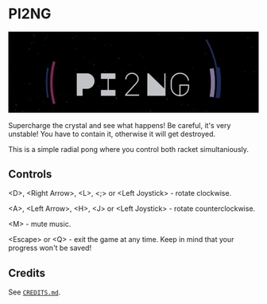 # PI2NG

![banner](media/banner.png)

Supercharge the crystal and see what happens! Be careful, it's very unstable!
You have to contain it, otherwise it will get destroyed.

This is a simple radial pong where you control both racket simultaniously.


## Controls

\<D\>, \<Right Arrow\>, \<L\>, \<;\> or \<Left Joystick\> - rotate clockwise.

\<A\>, \<Left Arrow\>, \<H\>, \<J\> or \<Left Joystick\> - rotate
counterclockwise.

\<M\> - mute music.

\<Escape\> or \<Q\> - exit the game at any time. Keep in mind that your
progress won't be saved!


## Credits

See [`CREDITS.md`](./CREDITS.md).
